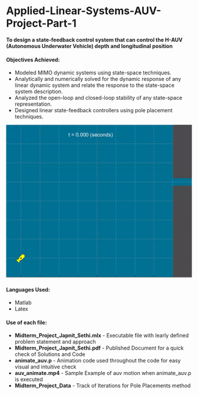 # Applied-Linear-Systems-AUV-Project-Part-1

**To design a state-feedback control system that can control the H-AUV (Autonomous Underwater Vehicle) depth and longitudinal position** 

#### Objectives Achieved: 

- Modeled MIMO dynamic systems using state-space techniques.
- Analytically and numerically solved for the dynamic response of any linear dynamic system and relate the response to the state-space system description.
- Analyzed the open-loop and closed-loop stability of any state-space representation.
- Designed linear state-feedback controllers using pole placement techniques.

<p align="center"><img src="auv_animate.gif">  </p>



#### Languages Used:
- Matlab
- Latex 

#### Use of each file:
- **Midterm_Project_Japnit_Sethi.mlx** - Executable file with learly defined problem statement and approach
- **Midterm_Project_Japnit_Sethi.pdf** - Published Document for a quick check of Solutions and Code
- **animate_auv.p** - Animation code used throughout the code for easy visual and intuitive check
- **auv_animate.mp4** - Sample Example of auv motion when animate_auv.p is executed
- **Midterm_Project_Data** - Track of Iterations for Pole Placements method
